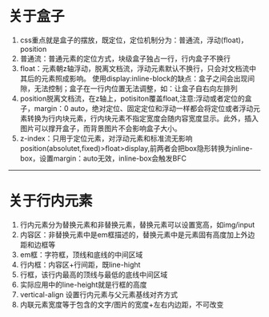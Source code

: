 # 关于盒子
1. css重点就是盒子的摆放，既定位，定位机制分为：普通流，浮动(float)，position
  1. 普通流：普通元素的定位方式，块级盒子独占一行，行内盒子不换行
  2. float：元素朝z轴浮动，脱离文档流，浮动元素默认不换行，只会对文档流中其后的元素照成影响。
      使用display:inline-block的缺点：盒子之间会出现间隙，无法控制；盒子在一行内位置无法调整，如：让盒子自右向左排列
  3. position脱离文档流，在z轴上，potisiton覆盖float,注意:浮动或者定位的盒子，margin：0 auto，绝对定位、固定定位和浮动一样都会将定位或者浮动元素转换为行内块元素，行内块元素不指定宽度会随内容宽度显示。此外，插入图片可以撑开盒子，而背景图片不会影响盒子大小。
  4. z-index：只用于定位元素，对浮动元素和标准流无影响
       position(absolutet,fixed)>float>display,前两者会把box隐形转换为inline-box，设置margin：auto无效，inline-box会触发BFC
---
# 关于行内元素
  1. 行内元素分为替换元素和非替换元素，替换元素可以设置宽高，如img/input
  2. 内容区：非替换元素中是em框描述的，替换元素中是元素固有高度加上外边距和边框等
  3. em框：字符框，顶线和底线的中间区域
  4. 行内框：内容区+行间距，既line-hight
  5. 行框，该行内最高的顶线与最低的底线中间区域
  6. 实际应用中的line-height就是行框的高度
  7. vertical-align 设置行内元素与父元素基线对齐方式
  8. 内联元素宽度等于包含的文字/图片的宽度+左右内边距，不可改变